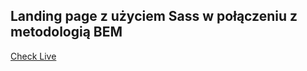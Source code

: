 ## Landing page z użyciem Sass w połączeniu z metodologią BEM

[Check Live](https://przemekabramowicz.github.io/HarmonyOasis/)
